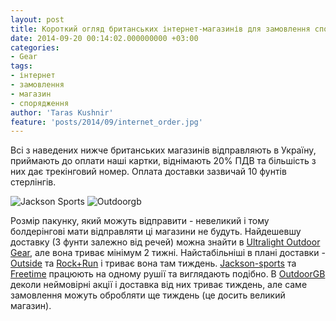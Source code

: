 ```yaml
---
layout: post
title: Короткий огляд британських інтернет-магазинів для замовлення спорядження
date: 2014-09-20 00:14:02.000000000 +03:00
categories:
- Gear
tags:
- інтернет
- замовлення
- магазин
- спорядження
author: 'Taras Kushnir'
feature: 'posts/2014/09/internet_order.jpg'
---
```


Всі з наведених нижче британських магазинів відправляють в Україну, приймають до оплати наші картки, віднімають 20% ПДВ та більшість з них дає трекінговий номер. Оплата доставки зазвичай 10 фунтів стерлінгів.

![Jackson Sports](jackson-sports.png)
![Outdoorgb](outdoorgb.png)

Розмір пакунку, який можуть відправити - невеликий і тому болдерінгові мати відправляти ці магазини не будуть. Найдешевшу доставку (3 фунти залежно від речей) можна знайти в [Ultralight Outdoor Gear](http://www.ultralightoutdoorgear.co.uk/), але вона триває мінімум 2 тижні. Найстабільніші в плані доставки - [Outside](http://www.outside.co.uk/) та [Rock+Run](http://www.rockrun.com/) і триває вона там тиждень. [Jackson-sports](http://www.jackson-sports.com/) та [Freetime](http://www.freetime1.co.uk/) працюють на одному рушії та виглядають подібно. В [OutdoorGB](http://www.outdoorgb.com/) деколи неймовірні акції і доставка від них триває тиждень, але саме замовлення можуть обробляти ще тиждень (це досить великий магазин).
